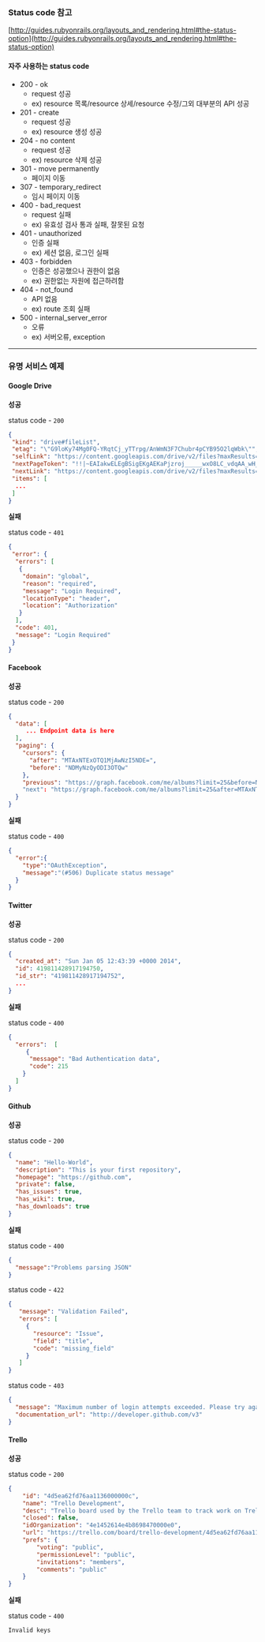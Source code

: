### Status code 참고
[http://guides.rubyonrails.org/layouts_and_rendering.html#the-status-option](http://guides.rubyonrails.org/layouts_and_rendering.html#the-status-option)

#### 자주 사용하는 status code
- 200 - ok
  - request 성공
  - ex) resource 목록/resource 상세/resource 수정/그외 대부분의 API 성공
- 201 - create
  - request 성공
  - ex) resource 생성 성공
- 204 - no content
  - request 성공
  - ex) resource 삭제 성공
- 301 - move permanently
  - 페이지 이동
- 307 - temporary_redirect
  - 임시 페이지 이동
- 400 - bad_request
  - request 실패
  - ex) 유효성 검사 통과 실패, 잘못된 요청
- 401 - unauthorized
  - 인증 실패
  - ex) 세션 없음, 로그인 실패
- 403 - forbidden
  - 인증은 성공했으나 권한이 없음
  - ex) 권한없는 자원에 접근하려함
- 404 - not_found
  - API 없음
  - ex) route 조회 실패
- 500 - internal_server_error
  - 오류
  - ex) 서버오류, exception


***

### 유명 서비스 예제

#### Google Drive

**성공**

status code - `200`
```json
{
 "kind": "drive#fileList",
 "etag": "\"G9loKy74Mg0FQ-YRqtCj_yTTrpg/AnWmN3F7Chubr4pCYB95O2lqWbk\"",
 "selfLink": "https://content.googleapis.com/drive/v2/files?maxResults=1",
 "nextPageToken": "!!|~EAIakwELEgBSigEKgAEKaPjzroj_____wxO8LC_vdqAA_wH__kNvc21vLnVzZXIoMDAwMDAwMGQyZjUzZDZmOFUpLmRpcl9lbnRyeSg1NjYyODU5ODUyMFwuMTRcLnNIN2RWRF9vUnNKbmpKLU5BeXZ5T2FRKQABEAEhJFON5eTddy05AAAAAHdRDABIASAB8ISVfAEMQAAiCwn41lMvDQAAACAG",
 "nextLink": "https://content.googleapis.com/drive/v2/files?maxResults=1&pageToken=!!%7C~EAIakwELEgBSigEKgAEKaPjzroj_____wxO8LC_vdqAA_wH__kNvc21vLnVzZXIoMDAwMDAwMGQyZjUzZDZmOFUpLmRpcl9lbnRyeSg1NjYyODU5ODUyMFwuMTRcLnNIN2RWRF9vUnNKbmpKLU5BeXZ5T2FRKQABEAEhJFON5eTddy05AAAAAHdRDABIASAB8ISVfAEMQAAiCwn41lMvDQAAACAG",
 "items": [
  ...
 ]
}
```

**실패**

status code - `401`
```json
{
 "error": {
  "errors": [
   {
    "domain": "global",
    "reason": "required",
    "message": "Login Required",
    "locationType": "header",
    "location": "Authorization"
   }
  ],
  "code": 401,
  "message": "Login Required"
 }
} 
```

#### Facebook

**성공**

status code - `200`
```json
{
  "data": [
     ... Endpoint data is here
  ],
  "paging": {
    "cursors": {
      "after": "MTAxNTExOTQ1MjAwNzI5NDE=",
      "before": "NDMyNzQyODI3OTQw"
    },
    "previous": "https://graph.facebook.com/me/albums?limit=25&before=NDMyNzQyODI3OTQw"
    "next": "https://graph.facebook.com/me/albums?limit=25&after=MTAxNTExOTQ1MjAwNzI5NDE="
  }
}
```

**실패**

status code - `400`
```json
{
  "error":{
    "type":"OAuthException",
    "message":"(#506) Duplicate status message"
  }
}
```

#### Twitter

**성공**

status code - `200`
```json
{
  "created_at": "Sun Jan 05 12:43:39 +0000 2014",
  "id": 419811428917194750,
  "id_str": "419811428917194752",
  ...
}
```

**실패**

status code - `400`
```json
{
  "errors":  [
     {
      "message": "Bad Authentication data",
      "code": 215
    }
  ]
}
```

#### Github

**성공**

status code - `200`
```json
{
  "name": "Hello-World",
  "description": "This is your first repository",
  "homepage": "https://github.com",
  "private": false,
  "has_issues": true,
  "has_wiki": true,
  "has_downloads": true
}
```

**실패**

status code - `400`
```json
{
  "message":"Problems parsing JSON"
}
```

status code - `422`
```json
{
   "message": "Validation Failed",
   "errors": [
     {
       "resource": "Issue",
       "field": "title",
       "code": "missing_field"
     }
   ]
}
```

status code - `403`
```json
{
  "message": "Maximum number of login attempts exceeded. Please try again later.",
  "documentation_url": "http://developer.github.com/v3"
}
```

#### Trello

**성공**

status code - `200`
```json
{
    "id": "4d5ea62fd76aa1136000000c",
    "name": "Trello Development",
    "desc": "Trello board used by the Trello team to track work on Trello.  How meta!\n\nThe development of the Trello API is being tracked at https://trello.com/api\n\nThe development of Trello Mobile applications is being tracked at https://trello.com/mobile",
    "closed": false,
    "idOrganization": "4e1452614e4b8698470000e0",
    "url": "https://trello.com/board/trello-development/4d5ea62fd76aa1136000000c",
    "prefs": {
        "voting": "public",
        "permissionLevel": "public",
        "invitations": "members",
        "comments": "public"
    }
}
```

**실패**

status code - `400`
```
Invalid keys
```
